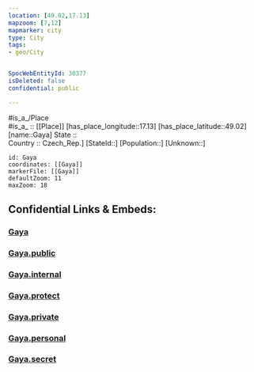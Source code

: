 ```yaml
---
location: [49.02,17.13] 
mapzoom: [7,12] 
mapmarker: city 
type: City
tags:
- geo/City


SpocWebEntityId: 30377
isDeleted: false
confidential: public

---
```

#is_a_/Place  
#is_a_ :: [[Place]] 
[has_place_longitude::17.13] 
[has_place_latitude::49.02] 
[name::Gaya] 
State ::  
Country :: Czech_Rep.] 
[StateId::] 
[Population::] 
[Unknown::] 


```leaflet
id: Gaya
coordinates: [[Gaya]] 
markerFile: [[Gaya]] 
defaultZoom: 11 
maxZoom: 18
```


## Confidential Links & Embeds: 

### [Gaya](/_Standards/Earth/Continent/Europe/Europe~Central/Czech_Republic/regions~Czech_Republic/Jihomoravský/City/Gaya.md) 

### [Gaya.public](/_public/Earth/Continent/Europe/Europe~Central/Czech_Republic/regions~Czech_Republic/Jihomoravský/City/Gaya.public.md) 

### [Gaya.internal](/_internal/Earth/Continent/Europe/Europe~Central/Czech_Republic/regions~Czech_Republic/Jihomoravský/City/Gaya.internal.md) 

### [Gaya.protect](/_protect/Earth/Continent/Europe/Europe~Central/Czech_Republic/regions~Czech_Republic/Jihomoravský/City/Gaya.protect.md) 

### [Gaya.private](/_private/Earth/Continent/Europe/Europe~Central/Czech_Republic/regions~Czech_Republic/Jihomoravský/City/Gaya.private.md) 

### [Gaya.personal](/_personal/Earth/Continent/Europe/Europe~Central/Czech_Republic/regions~Czech_Republic/Jihomoravský/City/Gaya.personal.md) 

### [Gaya.secret](/_secret/Earth/Continent/Europe/Europe~Central/Czech_Republic/regions~Czech_Republic/Jihomoravský/City/Gaya.secret.md)

